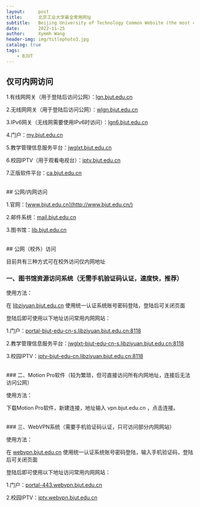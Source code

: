 ```yaml
---
layout:     post
title:      北京工业大学最全常用网址
subtitle:   Beijing University of Technology Common Website (the most comprehensive)
date:       2022-11-25
author:     Xymmh Wang
header-img: img/titlephoto3.jpg
catalog: true
tags:
    - BJUT
---
```


## 仅可内网访问

1.有线网网关（用于登陆后访问公网）：[lgn.bjut.edu.cn](http://lgn.bjut.edu.cn/)

2.无线网网关（用于登陆后访问公网）：[wlgn.bjut.edu.cn](http://wlgn.bjut.edu.cn/)

3.IPv6网关（无线网需要使用IPv6时访问）：[lgn6.bjut.edu.cn](http://lgn6.bjut.edu.cn/)

4.门户：[my.bjut.edu.cn](http://my.bjut.edu.cn/)

5.教学管理信息服务平台：[jwglxt.bjut.edu.cn](http://jwglxt.bjut.edu.cn/)

6.校园IPTV（用于观看电视台）：[iptv.bjut.edu.cn](http://iptv.bjut.edu.cn/)

7.正版软件平台：[ca.bjut.edu.cn](http://ca.bjut.edu.cn/)

<br>
## 公网/内网访问

1.官网：[www.bjut.edu.cn](http://www.bjut.edu.cn/)

2.邮件系统：[mail.bjut.edu.cn](http://mail.bjut.edu.cn/)

3.图书馆：[lib.bjut.edu.cn](http://lib.bjut.edu.cn/)

<br>
## 公网（校外）访问

目前共有三种方式可在校外访问仅内网地址

### 一、图书馆资源访问系统（无需手机验证码认证，速度快，推荐）

使用方法：

在 [libziyuan.bjut.edu.cn](http://libziyuan.bjut.edu.cn/) 使用统一认证系统账号密码登陆，登陆后可关闭页面

登陆后即可使用以下地址访问常用内网网站：

1.门户：[portal-bjut-edu-cn-s.libziyuan.bjut.edu.cn:8118](http://portal-bjut-edu-cn-s.libziyuan.bjut.edu.cn:8118/)

2.教学管理信息服务平台：[jwglxt-bjut-edu-cn-s.libziyuan.bjut.edu.cn:8118](http://jwglxt-bjut-edu-cn-s.libziyuan.bjut.edu.cn:8118/)

3.校园IPTV：[iptv-bjut-edu-cn.libziyuan.bjut.edu.cn:8118](http://iptv-bjut-edu-cn.libziyuan.bjut.edu.cn:8118/)

<br>
### 二、Motion Pro软件（较为繁琐，但可直接访问所有内网地址，连接后无法访问公网）

使用方法：

下载Motion Pro软件，新建连接，地址输入 vpn.bjut.edu.cn ，点击连接。

<br>
### 三、WebVPN系统（需要手机验证码认证，只可访问部分内网网站）

使用方法：

在 [webvpn.bjut.edu.cn](http://webvpn.bjut.edu.cn/) 使用统一认证系统账号密码登陆，输入手机验证码，登陆后可关闭页面

登陆后即可使用以下地址访问常用内网网站：

1.门户：[portal-443.webvpn.bjut.edu.cn](http://portal-443.webvpn.bjut.edu.cn/)

2.校园IPTV：[iptv.webvpn.bjut.edu.cn](http://iptv.webvpn.bjut.edu.cn/)
